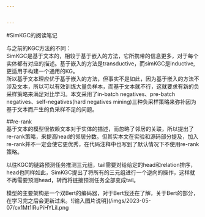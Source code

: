 ```yaml
---


---
```


<p>#SimKGC的阅读笔记</p>
<p>与之前的KGC方法的不同：<br>
SimKGC是基于文本的，相较于基于嵌入的方法，它所携带的信息更多，对于每个实体都有对应的描述。基于嵌入的方法是transductive，而simKGC是inductive,更适用于构建一个通用的KG。<br>
所以基于文本理应优于基于嵌入的方法，但事实不是如此，因为基于嵌入的方法不涉及文本，所以可以有效训练大量负样本，而基于文本就不行，这就要求有新的负采样策略来满足对比学习。本文采用了in-batch negatives、pre-batch negatives、self-negatives(hard negatives mining)三种负采样策略来弥补因为基于文本而产生的负采样不足的问题。</p>
<p>##re-rank<br>
基于文本的模型很依赖文本对于实体的描述，而忽略了邻居的关联，所以提出了re-rank策略，来提高head的邻居分数。但其实本文在实验和源码部分提及，加入re-rank并不一定会使它更优秀，在代码注释中也写到了默认情况下不使用re-rank策略。</p>
<p>以往KGC的链路预测任务推测三元组，tail需要对给给定的head和relation排序，head也同样如此，SimKGC提出了将所有的三元组进行一个逆向的操作，这样就不再需要预测head，转而将链接预测任务全部变成tail。</p>
<p>模型的主要架构是一个双Bert的编码器，对于Bert我还在了解，关于Bert的部分，在学习完之后会更新过来。![输入图片说明](/imgs/2023-05-07/cx1Mt1lRuPiHYLil.png</p>

